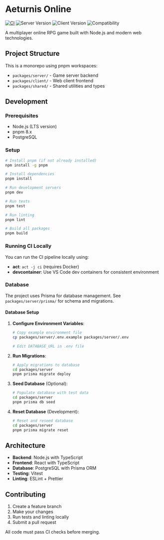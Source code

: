 # Aeturnis Online

[![CI](https://github.com/Aeturnia/Aeturnis-Project/actions/workflows/ci.yml/badge.svg)](https://github.com/Aeturnia/Aeturnis-Project/actions/workflows/ci.yml)
![Server Version](https://img.shields.io/badge/server-v1.0.0-blue)
![Client Version](https://img.shields.io/badge/client-v1.0.0-green)
![Compatibility](https://img.shields.io/badge/compatibility-✓-success)

A multiplayer online RPG game built with Node.js and modern web technologies.

## Project Structure

This is a monorepo using pnpm workspaces:

- `packages/server/` - Game server backend
- `packages/client/` - Web client frontend
- `packages/shared/` - Shared utilities and types

## Development

### Prerequisites

- Node.js (LTS version)
- pnpm 8.x
- PostgreSQL

### Setup

```bash
# Install pnpm (if not already installed)
npm install -g pnpm

# Install dependencies
pnpm install

# Run development servers
pnpm dev

# Run tests
pnpm test

# Run linting
pnpm lint

# Build all packages
pnpm build
```

### Running CI Locally

You can run the CI pipeline locally using:

- **act**: `act -j ci` (requires Docker)
- **devcontainer**: Use VS Code dev containers for consistent environment

### Database

The project uses Prisma for database management. See `packages/server/prisma/`
for schema and migrations.

#### Database Setup

1. **Configure Environment Variables**:

   ```bash
   # Copy example environment file
   cp packages/server/.env.example packages/server/.env

   # Edit DATABASE_URL in .env file
   ```

2. **Run Migrations**:

   ```bash
   # Apply migrations to database
   cd packages/server
   pnpm prisma migrate deploy
   ```

3. **Seed Database** (Optional):

   ```bash
   # Populate database with test data
   cd packages/server
   pnpm prisma db seed
   ```

4. **Reset Database** (Development):
   ```bash
   # Reset and reseed database
   cd packages/server
   pnpm prisma migrate reset
   ```

## Architecture

- **Backend**: Node.js with TypeScript
- **Frontend**: React with TypeScript
- **Database**: PostgreSQL with Prisma ORM
- **Testing**: Vitest
- **Linting**: ESLint + Prettier

## Contributing

1. Create a feature branch
2. Make your changes
3. Run tests and linting locally
4. Submit a pull request

All code must pass CI checks before merging.
